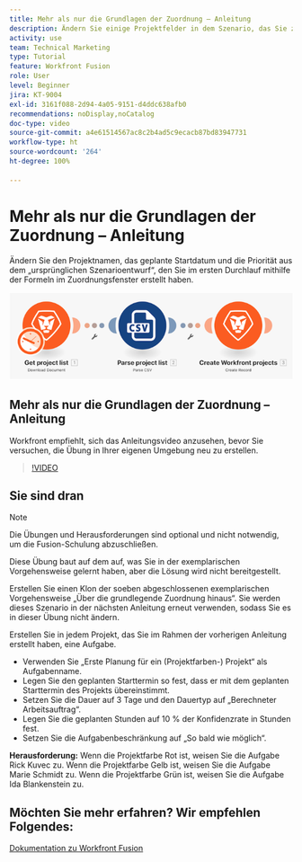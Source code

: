 ```yaml
---
title: Mehr als nur die Grundlagen der Zuordnung – Anleitung
description: Ändern Sie einige Projektfelder in dem Szenario, das Sie zuvor mit den Formeln im Zuordnungsfenster in [!DNL Adobe Workfront Fusion]erstellt haben.
activity: use
team: Technical Marketing
type: Tutorial
feature: Workfront Fusion
role: User
level: Beginner
jira: KT-9004
exl-id: 3161f088-2d94-4a05-9151-d4ddc638afb0
recommendations: noDisplay,noCatalog
doc-type: video
source-git-commit: a4e61514567ac8c2b4ad5c9ecacb87bd83947731
workflow-type: ht
source-wordcount: '264'
ht-degree: 100%

---
```


# Mehr als nur die Grundlagen der Zuordnung – Anleitung

Ändern Sie den Projektnamen, das geplante Startdatum und die Priorität aus dem „ursprünglichen Szenarioentwurf“, den Sie im ersten Durchlauf mithilfe der Formeln im Zuordnungsfenster erstellt haben.

![Ein Bild des Fusion-Szenarios](assets/understand-the-basics-1.png)

## Mehr als nur die Grundlagen der Zuordnung – Anleitung

Workfront empfiehlt, sich das Anleitungsvideo anzusehen, bevor Sie versuchen, die Übung in Ihrer eigenen Umgebung neu zu erstellen.

>[!VIDEO](https://video.tv.adobe.com/v/335264/?quality=12&learn=on)


## Sie sind dran

>[!NOTE]
>
>Die Übungen und Herausforderungen sind optional und nicht notwendig, um die Fusion-Schulung abzuschließen.

Diese Übung baut auf dem auf, was Sie in der exemplarischen Vorgehensweise gelernt haben, aber die Lösung wird nicht bereitgestellt.

Erstellen Sie einen Klon der soeben abgeschlossenen exemplarischen Vorgehensweise „Über die grundlegende Zuordnung hinaus“. Sie werden dieses Szenario in der nächsten Anleitung erneut verwenden, sodass Sie es in dieser Übung nicht ändern.

Erstellen Sie in jedem Projekt, das Sie im Rahmen der vorherigen Anleitung erstellt haben, eine Aufgabe.

* Verwenden Sie „Erste Planung für ein (Projektfarben-) Projekt“ als Aufgabenname.
* Legen Sie den geplanten Starttermin so fest, dass er mit dem geplanten Starttermin des Projekts übereinstimmt.
* Setzen Sie die Dauer auf 3 Tage und den Dauertyp auf „Berechneter Arbeitsauftrag“.
* Legen Sie die geplanten Stunden auf 10 % der Konfidenzrate in Stunden fest.
* Setzen Sie die Aufgabenbeschränkung auf „So bald wie möglich“.

**Herausforderung:** Wenn die Projektfarbe Rot ist, weisen Sie die Aufgabe Rick Kuvec zu. Wenn die Projektfarbe Gelb ist, weisen Sie die Aufgabe Marie Schmidt zu. Wenn die Projektfarbe Grün ist, weisen Sie die Aufgabe Ida Blankenstein zu.

## Möchten Sie mehr erfahren? Wir empfehlen Folgendes:

[Dokumentation zu Workfront Fusion](https://experienceleague.adobe.com/docs/workfront/using/adobe-workfront-fusion/workfront-fusion-2.html?lang=de)
